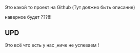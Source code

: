 Это какой то проект на Github (Тут должно быть описание) 

наверное будет ???!!!

## UPD ##
Это всё что есть у нас ,ниче не успеваем !